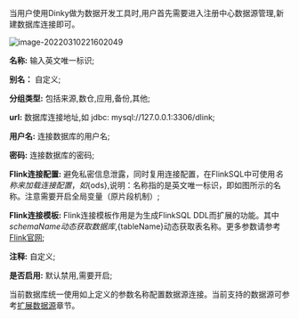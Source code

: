 当用户使用Dinky做为数据开发工具时,用户首先需要进入<span style=''>注册中心数据源管理</span>,新建数据库连接即可。

![image-20220310221602049](http://www.aiwenmo.com/dinky/dev/docs/image-20220310221602049.png)

**名称:** 输入英文唯一标识;

**别名：** 自定义;

**分组类型:** 包括来源,数仓,应用,备份,其他;

**url:** 数据库连接地址,如 jdbc: mysql://127.0.0.1:3306/dlink;

**用户名:** 连接数据库的用户名;

**密码:** 连接数据库的密码;

**Flink连接配置:** 避免私密信息泄露，同时复用连接配置，在FlinkSQL中可使用${名称}来加载连接配置，如${ods},说明：名称指的是英文唯一标识，即如图所示的名称。注意需要开启全局变量（原片段机制）;

**Flink连接模板:** Flink连接模板作用是为生成FlinkSQL DDL而扩展的功能。其中${schemaName}动态获取数据库,${tableName}动态获取表名称。更多参数请参考[Flink官网](https://nightlies.apache.org/flink/flink-docs-master/docs/connectors/table/overview/);

**注释:** 自定义;

**是否启用:** 默认禁用,需要开启;

当前数据库统一使用如上定义的参数名称配置数据源连接。当前支持的数据源可参考[扩展数据源](/zh-CN/extend/datasource.md)章节。
